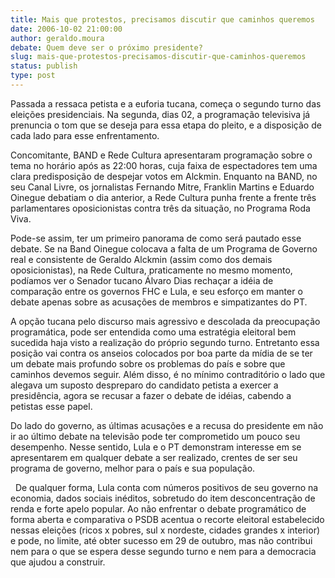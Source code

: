 ```yaml
---
title: Mais que protestos, precisamos discutir que caminhos queremos
date: 2006-10-02 21:00:00
author: geraldo.moura
debate: Quem deve ser o próximo presidente?
slug: mais-que-protestos-precisamos-discutir-que-caminhos-queremos
status: publish 
type: post
---
```


Passada a ressaca petista e a euforia tucana, começa o segundo turno das eleições presidenciais. Na segunda, dias 02, a programação televisiva já prenuncia o tom que se deseja para essa etapa do pleito, e a disposição de cada lado para esse enfrentamento.


Concomitante, BAND e Rede Cultura apresentaram programação sobre o tema no horário após as 22:00 horas, cuja faixa de espectadores tem uma clara predisposição de despejar votos em Alckmin. Enquanto na BAND, no seu Canal Livre, os jornalistas Fernando Mitre, Franklin Martins e Eduardo Oinegue debatiam o dia anterior, a Rede Cultura punha frente a frente três parlamentares oposicionistas contra três da situação, no Programa Roda Viva.


Pode-se assim, ter um primeiro panorama de como será pautado esse debate. Se na Band Oinegue colocava a falta de um Programa de Governo real e consistente de Geraldo Alckmin (assim como dos demais oposicionistas), na Rede Cultura, praticamente no mesmo momento, podíamos ver o Senador tucano Álvaro Dias rechaçar a idéia de comparação entre os governos FHC e Lula, e seu esforço em manter o debate apenas sobre as acusações de membros e simpatizantes do PT.  


A opção tucana pelo discurso mais agressivo e descolada da preocupação programática, pode ser entendida como uma estratégia eleitoral bem sucedida haja visto a realização do próprio segundo turno. Entretanto essa posição vai contra os anseios colocados por boa parte da mídia de se ter um debate mais profundo sobre os problemas do país e sobre que caminhos devemos seguir. Além disso, é no mínimo contraditório o lado que alegava um suposto despreparo do candidato petista a exercer a presidência, agora se recusar a fazer o debate de idéias, cabendo a petistas esse papel.


Do lado do governo, as últimas acusações e a recusa do presidente em não ir ao último debate na televisão pode ter comprometido um pouco seu desempenho. Nesse sentido, Lula e o PT demonstram interesse em se apresentarem em qualquer debate a ser realizado, crentes de ser seu programa de governo, melhor para o país e sua população.


  De qualquer forma, Lula conta com números positivos de seu governo na economia, dados sociais inéditos, sobretudo do item desconcentração de renda e forte apelo popular. Ao não enfrentar o debate programático de forma aberta e comparativa o PSDB acentua o recorte eleitoral estabelecido nessas eleições (ricos x pobres, sul x nordeste, cidades grandes x interior) e pode, no limite, até obter sucesso em 29 de outubro, mas não contribui nem para o que se espera desse segundo turno e nem para a democracia que ajudou a construir.


